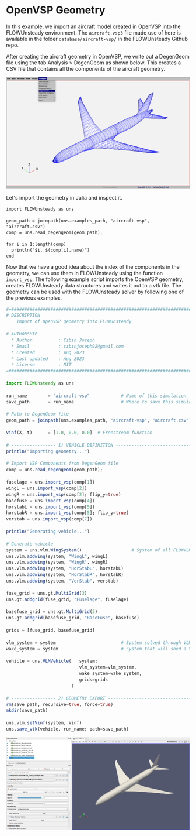# OpenVSP Geometry

In this example, we import an aircraft model created in OpenVSP into the FLOWUnsteady environment. The `aircraft.vsp3` file made use of here is available in the folder `database/aircraft-vsp/` in the FLOWUnsteady Github repo.

After creating the aircraft geometry in OpenVSP, we write out a DegenGeom file using the tab Analysis > DegenGeom as shown below. This creates a CSV file that contains all the components of the aircraft geometry.

![DegenGeom](assets/DegenGeom.png)

 Let's import the geometry in Julia and inspect it.
```@example inspect
import FLOWUnsteady as uns

geom_path = joinpath(uns.examples_path, "aircraft-vsp", "aircraft.csv")
comp = uns.read_degengeom(geom_path);

for i in 1:length(comp)
  println("$i. $(comp[i].name)")
end
```

Now that we have a good idea about the index of the components in the geometry, we can use them in FLOWUnsteady using the function `import_vsp`. The following example script imports the OpenVSP geometry, creates FLOWUnsteady data structures and writes it out to a vtk file. The geometry can be used with the FLOWUnsteady solver by following one of the previous examples.

```julia
#=##############################################################################
# DESCRIPTION
    Import of OpenVSP geometry into FLOWUnsteady

# AUTHORSHIP
  * Author          : Cibin Joseph
  * Email           : cibinjoseph92@gmail.com
  * Created         : Aug 2023
  * Last updated    : Aug 2023
  * License         : MIT
=###############################################################################

import FLOWUnsteady as uns

run_name        = "aircraft-vsp"            # Name of this simulation
save_path       = run_name                  # Where to save this simulation

# Path to DegenGeom file
geom_path = joinpath(uns.examples_path, "aircraft-vsp", "aircraft.csv")

Vinf(X, t)      = [1.0, 0.0, 0.0]  # Freestream function

# ----------------- 1) VEHICLE DEFINITION --------------------------------------
println("Importing geometry...")

# Import VSP Components from DegenGeom file
comp = uns.read_degengeom(geom_path);

fuselage = uns.import_vsp(comp[1])
wingL = uns.import_vsp(comp[2])
wingR = uns.import_vsp(comp[2]; flip_y=true)
basefuse = uns.import_vsp(comp[4])
horstabL = uns.import_vsp(comp[5])
horstabR = uns.import_vsp(comp[5]; flip_y=true)
verstab = uns.import_vsp(comp[7])

println("Generating vehicle...")

# Generate vehicle
system = uns.vlm.WingSystem()                   # System of all FLOWVLM objects
uns.vlm.addwing(system, "WingL", wingL)
uns.vlm.addwing(system, "WingR", wingR)
uns.vlm.addwing(system, "HorStabL", horstabL)
uns.vlm.addwing(system, "HorStabR", horstabR)
uns.vlm.addwing(system, "VerStab", verstab)

fuse_grid = uns.gt.MultiGrid(3)
uns.gt.addgrid(fuse_grid, "Fuselage", fuselage)

basefuse_grid = uns.gt.MultiGrid(3)
uns.gt.addgrid(basefuse_grid, "BaseFuse", basefuse)

grids = [fuse_grid, basefuse_grid]

vlm_system = system                         # System solved through VLM solver
wake_system = system                        # System that will shed a VPM wake

vehicle = uns.VLMVehicle(   system;
                            vlm_system=vlm_system,
                            wake_system=wake_system,
                            grids=grids
                         )

# ----------------- 2) GEOMETRY EXPORT -----------------------------------------
rm(save_path, recursive=true, force=true)
mkdir(save_path)

uns.vlm.setVinf(system, Vinf)
uns.save_vtk(vehicle, run_name; path=save_path)
```

![Paraview](assets/aircraft-paraview.png)
